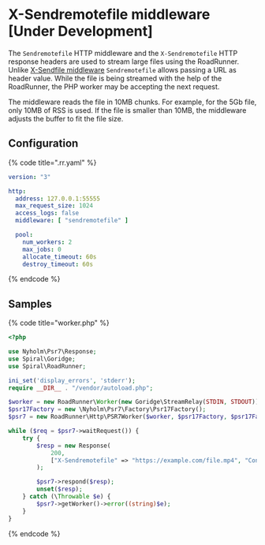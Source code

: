 # X-Sendremotefile middleware [Under Development]

The `Sendremotefile` HTTP middleware and the `X-Sendremotefile` HTTP response headers are used to stream large files using the RoadRunner.
Unlike [X-Sendfile middleware](./../http/sendfile.md) `Sendremotefile` allows passing a URL as header value.
While the file is being streamed with the help of the RoadRunner, the PHP worker may be accepting the next request.

The middleware reads the file in 10MB chunks. For example, for the 5Gb file, only 10MB of RSS is used. If the file
is smaller than 10MB, the middleware adjusts the buffer to fit the file size.

## Configuration

{% code title=".rr.yaml" %}

```yaml
version: "3"

http:
  address: 127.0.0.1:55555
  max_request_size: 1024
  access_logs: false
  middleware: [ "sendremotefile" ]

  pool:
    num_workers: 2
    max_jobs: 0
    allocate_timeout: 60s
    destroy_timeout: 60s
```

{% endcode %}

## Samples

{% code title="worker.php" %}

```php
<?php

use Nyholm\Psr7\Response;
use Spiral\Goridge;
use Spiral\RoadRunner;

ini_set('display_errors', 'stderr');
require __DIR__ . "/vendor/autoload.php";

$worker = new RoadRunner\Worker(new Goridge\StreamRelay(STDIN, STDOUT));
$psr17Factory = new \Nyholm\Psr7\Factory\Psr17Factory();
$psr7 = new RoadRunner\Http\PSR7Worker($worker, $psr17Factory, $psr17Factory, $psr17Factory);

while ($req = $psr7->waitRequest()) {
    try {
        $resp = new Response(
            200,
            ["X-Sendremotefile" => "https://example.com/file.mp4", "Content-Disposition" => "attachment; filename=file.mp4"]
        );

        $psr7->respond($resp);
        unset($resp);
    } catch (\Throwable $e) {
        $psr7->getWorker()->error((string)$e);
    }
}
```

{% endcode %}
